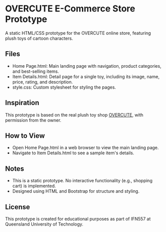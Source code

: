 # OVERCUTE E-Commerce Store Prototype
A static HTML/CSS prototype for the OVERCUTE online store, featuring plush toys of cartoon characters.

## Files
- Home Page.html: Main landing page with navigation, product categories, and best-selling items.
- Item Details.html: Detail page for a single toy, including its image, name, price, rating, and description.
- style.css: Custom stylesheet for styling the pages.

## Inspiration
This prototype is based on the real plush toy shop [OVERCUTE](https://www.instagram.com/overcute.vn/), with permission from the owner.

## How to View
- Open Home Page.html in a web browser to view the main landing page.
- Navigate to Item Details.html to see a sample item's details.

## Notes
- This is a static prototype. No interactive functionality (e.g., shopping cart) is implemented.
- Designed using HTML and Bootstrap for structure and styling.

## License
This prototype is created for educational purposes as part of IFN557 at Queensland University of Technology.

